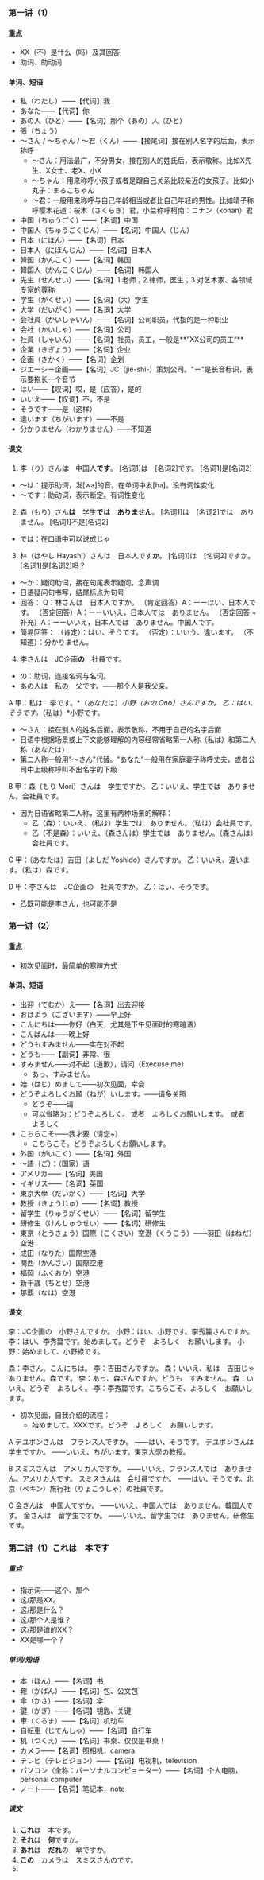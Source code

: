 ### 第一讲（1）
#### 重点
* XX（不）是什么（吗）及其回答
* 助词、助动词

#### 单词、短语
* 私（わたし）——【代词】我
* あなた——【代词】你
* あの人（ひと）——【名词】那个（あの）人（ひと）
* 張（ちょう）
* 〜さん / 〜ちゃん / 〜君（くん）——【接尾词】接在别人名字的后面，表示称呼
	* 〜さん：用法最广，不分男女，接在别人的姓氏后，表示敬称。比如X先生、X女士、老X、小X
	* 〜ちゃん：用来称呼小孩子或者是跟自己关系比较亲近的女孩子。比如小丸子：まるこちゃん
	* 〜君：一般用来称呼与自己年龄相当或者比自己年轻的男性。比如晴子称呼樱木花道：桜木（さくらぎ）君，小兰称呼柯南：コナン（konan）君
* 中国（ちゅうごく）——【名词】中国
* 中国人（ちゅうごくじん）——【名词】中国人（じん）
* 日本（にほん）——【名词】日本
* 日本人（にほんじん）——【名词】日本人
* 韓国（かんこく）——【名词】韩国
* 韓国人（かんこくじん）——【名词】韩国人
* 先生（せんせい）——【名词】1.老师；2.律师，医生；3.对艺术家、各领域专家的尊称
* 学生（がくせい）——【名词】（大）学生
* 大学（だいがく）——【名词】大学
* 会社員（かいしゃいん）——【名词】公司职员，代指的是一种职业
* 会社（かいしゃ）——【名词】公司
* 社員（しゃいん）——【名词】社员，员工，一般是**”XX公司的员工“**
* 企業（きぎょう）——【名词】企业
* 企画（きかく）——【名词】企划
* ジエーシー企画——【名词】JC（jie-shi-）策划公司。"ー"是长音标识，表示要拖长一个音节
* はい——【叹词】哎，是（应答），是的
* いいえ——【叹词】不，不是
* そうです——是（这样）
* 違います（ちがいます）——不是
* 分かりません（わかりません）——不知道

#### 课文
1. 李（り）さん**は**　中国人**です**。
	[名词1]は　[名词2]です。
	[名词1]是[名词2]
* 〜は：提示助词，发[wa]的音。在单词中发[ha]。没有词性变化
* 〜です：助动词，表示断定。有词性变化

2. 森（もり）さん**は**　学生**では　ありません**。
	[名词1]は　[名词2]では　ありません。
	[名词1]不是[名词2]
* では：在口语中可以说成じゃ

3. 林（はやし Hayashi）さんは　日本人です**か**。
	[名词1]は　[名词2]ですか。
	[名词1]是[名词2]吗？
* 〜か：疑问助词，接在句尾表示疑问。念声调
* 日语疑问句书写，结尾标点为句号
* 回答：
	Q：林さんは　日本人ですか。
	（肯定回答）A：ーーはい、日本人です。
	（否定回答）A：ーーいいえ，日本人では　ありません。
	（否定回答 + 补充）A：ーーいいえ，日本人では　ありません。中国人です。
* 简易回答：
	（肯定）：はい、そうです。
	（否定）：いいう、違います。
	（不知道）：分かりません。

4. 李さんは　JC企画**の**　社員です。
* の：助词，连接名词与名词。
* あの人は　私の　父です。——那个人是我父亲。

A 
甲：私は　李です。*（あなたは）*小野（おの Ono）さんですか。
乙：はい、そうです。*（私は）*小野です。
* 〜さん：接在别人的姓名后面，表示敬称，不用于自己的名字后面
* 日语中根据场景或上下文能够理解的内容经常省略第一人称（私は）和第二人称（あなたは）
* 第二人称一般用"〜さん"代替。"あなた"一般用在家庭妻子称呼丈夫，或者公司中上级称呼叫不出名字的下级

B
甲：森（もり Mori）さんは　学生ですか。
乙：いいえ、学生では　ありません。会社員です。
* 因为日语省略第二人称，这里有两种场景的解释：
	* 乙（森）：いいえ、（私は）学生では　ありません。（私は）会社員です。
	* 乙（不是森）：いいえ、（森さんは）学生では　ありません。（森さんは）会社員です。

C
甲：（あなたは）吉田（よしだ Yoshido）さんですか。
乙：いいえ、違います。（私は）森です。

D
甲：李さんは　JC企画の　社員ですか。
乙：はい、そうです。
* 乙既可能是李さん，也可能不是

### 第一讲（2）
#### 重点
* 初次见面时，最简单的寒暄方式

#### 单词、短语
* 出迎（でむか）え——【名词】出去迎接
* おはよう（ございます）——早上好
* こんにちは——你好（白天，尤其是下午见面时的寒暄语）
* こんばんは——晚上好
* どうもすみません——实在对不起
* どうも——【副词】非常、很
* すみません——对不起（道歉），请问（Execuse me）
	* あっ、すみません。
* 始（はじ）めまして——初次见面，幸会
* どうぞよろしくお願（ねが）いします。——请多关照
	* どうぞ——请
	* 可以省略为：どうぞよろしく。	或者　よろしくお願いします。　或者　よろしく
* こちらこそ——我才要（请您~）
	* こちらこそ。どうぞよろしくお願いします。
* 外国（がいこく）——【名词】外国
* 〜語（ご）：（国家）语
* アメリカ——【名词】美国
* イギリス——【名词】英国
* 東京大學（だいがく）——【名词】大学
* 教授（きょうじゅ）——【名词】教授
* 留学生（りゅうがくせい）——【名词】留学生
* 研修生（けんしゅうせい）——【名词】研修生
* 東京（とうきょう）国際（こくさい）空港（くうこう）——羽田（はねだ）空港
* 成田（なりた）国際空港
* 関西（かんさい）国際空港
* 福岡（ふくおか）空港
* 新千歳（ちとせ）空港
* 那覇（なは）空港

#### 课文
李：JC企画の　小野さんですか。
小野：はい、小野です。李秀籭さんですか。
李：はい、李秀籭です。始めまして。どうぞ　よろしく　お願いします。
小野：始めまして、小野綠です。

森：李さん、こんにちは。
李：吉田さんですか。
森：いいえ、私は　吉田じゃ　ありません。森です。
李：あっ、森さんですか。どうも　すみません。
森：いいえ。どうぞ　よろしく。
李：李秀籭です。こちらこそ、よろしく　お願いします。

* 初次见面，自我介绍的流程：
	* 始めまして。XXXです。どうぞ　よろしく　お願いします。

A
デユボンさんは　フランス人ですか。
——はい、そうです。
デユボンさんは　学生ですか。
——いいえ、ちがいます。東京大學の教授。

B
スミスさんは　アメリカ人ですか。
——いいえ、フランス人では　ありません。アメリカ人です。
スミスさんは　会社員ですか。
——はい、そうです。北京（ペキン）旅行社（りょこうしゃ）の社員です。

C
金さんは　中国人ですか。
——いいえ、中国人では　ありません。韓国人です。
金さんは　留学生ですか。
——いいえ、留学生では　ありません。研修生です。

### 第二讲（1）これは　本です
##### 重点
* 指示词——这个、那个
* 这/那是XX。
* 这/那是什么？
* 这/那个人是谁？
* 这/那是谁的XX？
* XX是哪一个？

##### 单词/短语
* 本（ほん）——【名词】书
* 鞄（かばん）——【名词】包、公文包
* 傘（かさ）——【名词】伞
* 鍵（かぎ）——【名词】钥匙、关键
* 車（くるま）——【名词】机动车
* 自転車（じてんしゃ）——【名词】自行车
* 机（つくえ）——【名词】书桌、仅仅是书桌！
* カメラ——【名词】照相机，camera
* テレビ（テレビジョン）——【名词】电视机，television
* パソコン（全称：パーソナルコンピョーター）——【名词】个人电脑，personal computer
* ノート——【名词】笔记本，note

##### 课文
1. **これ**は　本です。
2. **それ**は　**何**ですか。
3. **あれ**は　**だれ**の　傘ですか。
4. **この**　カメラは　スミスさんのです。
4. 
